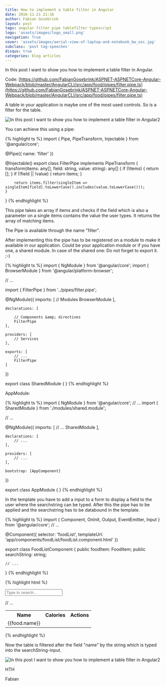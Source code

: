 ```yaml
---
title: How to implement a table filter in Angular
date: 2016-11-21 21:16
author: Fabian Gosebrink
layout: post
tags: angular filter pipe tablefilter typescript
logo: 'assets/images/logo_small.png'
navigation: True
cover: 'assets/images/aerial-view-of-laptop-and-notebook_bw_osc.jpg'
subclass: 'post tag-speeches'
disqus: true
categories: blog articles
---
```



In this post I want to show you how to implement a table filter in Angular.

Code: [https://github.com/FabianGosebrink/ASPNET-ASPNETCore-Angular-Webpack/blob/master/AngularCLI/src/app/food/pipes/filter.pipe.ts](https://github.com/FabianGosebrink/ASPNET-ASPNETCore-Angular-Webpack/blob/master/AngularCLI/src/app/food/pipes/filter.pipe.ts)

A table in your application is maybe one of the most used controls. So is a filter for the table.

![In this post I want to show you how to implement a table filter in Angular2]({{site.baseurl}}assets/articles/wp-content/uploads/2016/11/filter-1024x133.jpg)

You can achieve this using a pipe:

{% highlight ts %}
import { Pipe, PipeTransform, Injectable } from '@angular/core';

@Pipe({
    name: 'filter'
})

@Injectable()
export class FilterPipe implements PipeTransform {
    transform(items: any[], field: string, value: string): any[] {
        if (!items) {
            return [];
        }
        if (!field || !value) {
            return items;
        }

        return items.filter(singleItem => singleItem[field].toLowerCase().includes(value.toLowerCase()));
    }
}
{% endhighlight %}

This pipe takes an array if items and checks if the field which is also a parameter on a single items contains the value the user types. It returns the array of matching items.

The Pipe is available through the name "filter".

After implementing this the pipe has to be registered on a module to make it available in our application. Could be your application module or if you have one, a shared module. In case of the shared one: Do not forget to export it. ;-)

{% highlight ts %}
import { NgModule } from '@angular/core';
import { BrowserModule } from '@angular/platform-browser';

// ...

import { FilterPipe } from '../pipes/filter.pipe';

@NgModule({
    imports: [
        // Modules
        BrowserModule
    ],

    declarations: [

        // Components &amp; directives
        FilterPipe
    ],

    providers: [
        // Services
    ],

    exports: [
        // ...
        FilterPipe
    ]
})

export class SharedModule { }
{% endhighlight %}

AppModule:

{% highlight ts %}
import { NgModule } from '@angular/core';
// ...
import { SharedModule } from './modules/shared.module';

// ...

@NgModule({
    imports: [
        // ...
        SharedModule
    ],

    declarations: [
        // ...
    ],

    providers: [
        // ...
    ],

    bootstrap: [AppComponent]
})

export class AppModule { }
{% endhighlight %}

In the template you have to add a input to a form to display a field to the user where the searchstring can be typed. After this the pipe has to be applied and the searchstring has to be databound in the template.

{% highlight ts %}
import { Component, OnInit, Output, EventEmitter, Input } from '@angular/core';
// ...

@Component({
    selector: 'foodList',
    templateUrl: 'app/components/foodList/foodList.component.html'
})

export class FoodListComponent {
    public foodItem: FoodItem;
    public searchString: string;

    // ...
}
{% endhighlight %}

{% highlight html %}
<form>
    <div class="form-group">
        <div class="input-group">
            <div class="input-group-addon"><i class="glyphicon glyphicon-search"></i></div>
            <input type="text" class="form-control" name="searchString" placeholder="Type to search..." [(ngModel)]="searchString">
        </div>
    </div>
</form>

<table class="table">
    <tr>
        <th>Name</th>
        <th>Calories</th>
        <th class="text-right">Actions</th>
    </tr>
    <tr *ngFor="let food of foods | filter : 'name' : searchString; let i = index">
        <td class="text-left">
            {{food.name}}
        </td>
        // ...
    </tr>
</table>
{% endhighlight %}


Now the table is filtered after the field "name" by the string which is typed into the searchString-input.

![In this post I want to show you how to implement a table filter in Angular2]({{site.baseurl}}assets/articles/wp-content/uploads/2016/11/searchFilter-1024x316.gif)

HTH

Fabian
